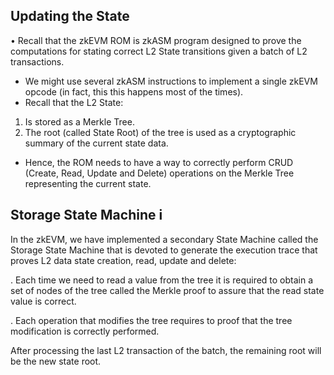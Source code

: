 ## Updating the State
•	Recall that the zkEVM ROM is zkASM program designed to prove the computations for stating correct L2 State transitions given a batch of L2 transactions.
-	We might use several zkASM instructions to implement a single zkEVM opcode (in fact, this this happens most of the times).
-	Recall that the L2 State:
1.	Is stored as a Merkle Tree.
2. The root (called State Root) of the tree is used as a cryptographic summary of the current state data.
- Hence, the ROM needs to have a way to correctly perform CRUD (Create, Read, Update and Delete) operations on the Merkle Tree representing the current state.



## Storage State Machine i

In the zkEVM, we have implemented a secondary State Machine called the Storage State
Machine that is devoted to generate the execution trace that proves L2 data state
creation, read, update and delete:

. Each time we need to read a value from the tree it is required to obtain a set of
nodes of the tree called the Merkle proof to assure that the read state value is
correct.

. Each operation that modifies the tree requires to proof that the tree modification is
correctly performed.

After processing the last L2 transaction of the batch, the remaining root will be the new
state root.
